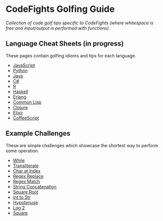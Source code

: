 # CodeFights Golfing Guide
*Collection of code golf tips specific to CodeFights (where whitespace is free
  and input/output is performed with functions).*

## Language Cheat Sheets (in progress)
These pages contain golfing idioms and tips for each language.

- [JavaScript](languages/javascript.md)
- [Python](languages/python.md)
- [Java](languages/java.md)
- [C#](languages/cs.md)
- [R](languages/r.md)
- [Haskell](languages/haskell.md)
- [Erlang](languages/erlang.md)
- [Common Lisp](languages/common-lisp.md)
- [Clojure](languages/clojure.md)
- [Elixir](languages/elixir.md)
- [CoffeeScript](languages/coffeescript.md)

## Example Challenges
These are simple challenges which showcase the shortest way to perform some operation.

- [While](examples/while.md)
- [Transliterate](examples/transliterate.md)
- [Char at Index](examples/char-at-index.md)
- [Regex Replace](examples/regex-replace.md)
- [Regex Match](examples/regex-match.md)
- [String Concatenation](examples/string-concatenation.md)
- [Square Root](examples/square-root.md)
- [Int to Str](examples/int-to-str.md)
- [Hypotenuse](examples/hypotenuse.md)
- [Log 2](examples/log-2.md)
- [Square](examples/square.md)
